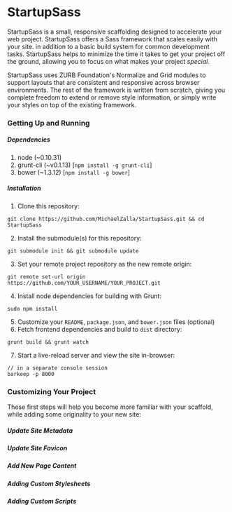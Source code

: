 # StartupSass

StartupSass is a small, responsive scaffolding designed to accelerate your web project. StartupSass offers a Sass framework that scales easily with your site. in addition to a basic build system for common development tasks. StartupSass helps to minimize the time it takes to get your project off the ground, allowing you to focus on what makes your project *special*.

StartupSass uses ZURB Foundation's Normalize and Grid modules to support layouts that are consistent and responsive across browser environments. The rest of the framework is written from scratch, giving you complete freedom to extend or remove style information, or simply write your styles on top of the existing framework.

### Getting Up and Running
	
##### Dependencies

1. node (~0.10.31)
2. grunt-cli (~v0.1.13) [`npm install -g grunt-cli`]
3. bower (~1.3.12) [`npm install -g bower`]

##### Installation

1. Clone this repository:
```
git clone https://github.com/MichaelZalla/StartupSass.git && cd StartupSass
```
2. Install the submodule(s) for this repository:
```
git submodule init && git submodule update
```
3. Set your remote project repository as the new remote origin:
```
git remote set-url origin https://github.com/YOUR_USERNAME/YOUR_PROJECT.git
```
4. Install node dependencies for building with Grunt:
```
sudo npm install
```
5. Customize your `README`, `package.json`, and `bower.json` files (optional)
6. Fetch frontend dependencies and build to `dist` directory:
```
grunt build && grunt watch
```
7. Start a live-reload server and view the site in-browser:
```
// in a separate console session
barkeep -p 8000
```

### Customizing Your Project

These first steps will help you become more familiar with your scaffold, while
adding some originality to your new site:

##### Update Site Metadata


##### Update Site Favicon


##### Add New Page Content


##### Adding Custom Stylesheets


##### Adding Custom Scripts


<!---
helps your development efforts kick off on the right foo

starts your website off on the right foot 

StartupSass is a small, responsive website scaffolding designed to jump-start
front-end development. StartupSass gets your project 

allowing you to spend less time configuring a build system
or
-->